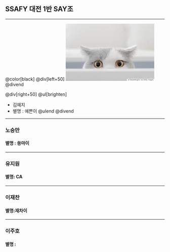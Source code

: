 
## SSAFY 대전 1반 SAY조
---
@color[black]
@div[left+50] 
![cat](./img/cat.jpg)
@divend

@div[right+50] 
@ul[brighten]
* 김예지
* 별명 : 예쁜이
@ulend 
@divend
---
### 노승만

#### 별명 : 씅마이

---

### 유지원

#### 별명: CA

---

### 이재찬

#### 별명:재차이

---

### 이주호

#### 별명 : 


